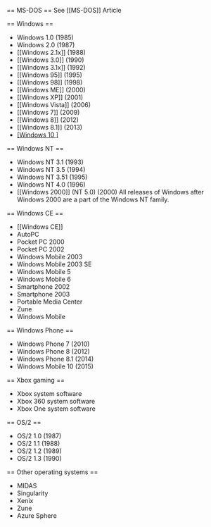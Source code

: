 == MS-DOS ==
See [[MS-DOS]] Article

== Windows ==
* Windows 1.0 (1985)
* Windows 2.0 (1987)
* [[Windows 2.1x]] (1988)
* [[Windows 3.0]] (1990)
* [[Windows 3.1x]] (1992)
* [[Windows 95]] (1995)
* [[Windows 98]] (1998)
* [[Windows ME]] (2000)
* [[Windows XP]] (2001)
* [[Windows Vista]] (2006)
* [[Windows 7]] (2009)
* [[Windows 8]] (2012)
* [[Windows 8.1]] (2013)
* [[Windows 10 ]](2015)

== Windows NT ==
* Windows NT 3.1 (1993)
* Windows NT 3.5 (1994)
* Windows NT 3.51 (1995)
* Windows NT 4.0 (1996)
* [[Windows 2000]] (NT 5.0) (2000)
All releases of Windows after Windows 2000 are a part of the Windows NT family.

== Windows CE ==
* [[Windows CE]]
* AutoPC
* Pocket PC 2000
* Pocket PC 2002
* Windows Mobile 2003
* Windows Mobile 2003 SE
* Windows Mobile 5
* Windows Mobile 6
* Smartphone 2002
* Smartphone 2003
* Portable Media Center
* Zune
* Windows Mobile

== Windows Phone ==
* Windows Phone 7 (2010)
* Windows Phone 8 (2012)
* Windows Phone 8.1 (2014)
* Windows Mobile 10 (2015)

== Xbox gaming ==
* Xbox system software
* Xbox 360 system software
* Xbox One system software

== OS/2 ==
* OS/2 1.0 (1987)
* OS/2 1.1 (1988)
* OS/2 1.2 (1989)
* OS/2 1.3 (1990)

== Other operating systems ==
* MIDAS
* Singularity
* Xenix
* Zune
* Azure Sphere
